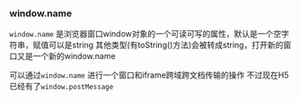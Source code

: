 ### window.name

`window.name` 是浏览器窗口window对象的一个可读可写的属性，默认是一个空字符串，赋值可以是string 其他类型(有toString()方法)会被转成string，打开新的窗口又是一个新的window.name

可以通过`window.name` 进行一个窗口和iframe跨域跨文档传输的操作 不过现在H5已经有了`window.postMessage`